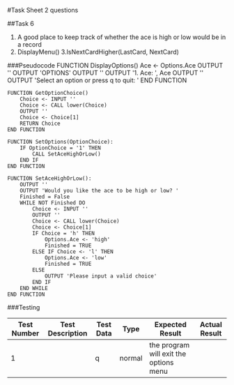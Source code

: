 #Task Sheet 2 questions

##Task 6
1. A good place to keep track of whether the ace is high or low would be in a record
2. DisplayMenu()
3.IsNextCardHigher(LastCard, NextCard)

###Pseudocode
	FUNCTION DisplayOptions()
		Ace <- Options.Ace
		OUTPUT ''
		OUTPUT 'OPTIONS'
		OUTPUT ''
		OUTPUT '1. Ace: ', Ace
		OUTPUT ''
		OUTPUT 'Select an option or press q to quit: '
	END FUNCTION
	
	FUNCTION GetOptionChoice()
		Choice <- INPUT ''
		Choice <- CALL lower(Choice)
		OUTPUT ''
		Choice <- Choice[1]
		RETURN Choice
	END FUNCTION
	
	FUNCTION SetOptions(OptionChoice):
		IF OptionChoice = '1' THEN
			CALL SetAceHighOrLow()
		END IF
	END FUNCTION
	
	FUNCTION SetAceHighOrLow():
		OUTPUT ''
		OUTPUT 'Would you like the ace to be high or low? '
		Finished = False
		WHILE NOT Finished DO
			Choice <- INPUT ''
			OUTPUT ''
			Choice <- CALL lower(Choice)
			Choice <- Choice[1]
			IF Choice = 'h' THEN
				Options.Ace <- 'high'
				Finished = TRUE
			ELSE IF Choice <- 'l' THEN
				Options.Ace <- 'low'
				Finished = TRUE
			ELSE
				OUTPUT 'Please input a valid choice'
			END IF
		END WHILE
	END FUNCTION
				
###Testing

|Test Number|Test Description|Test Data|Type|Expected Result|Actual Result|
|-----------|----------------|---------|----|---------------|-------------|
|1| |q |normal |the program will exit the options menu | |